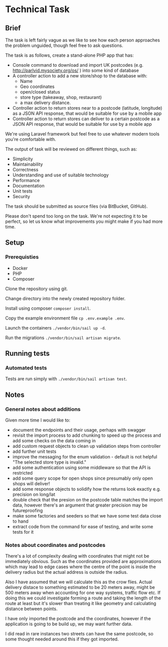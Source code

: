 # Technical Task

## Brief

The task is left fairly vague as we like to see how each person approaches the problem unguided, though feel free to ask questions.

The task is as follows, create a stand-alone PHP app that has:

* Console command to download and import UK postcodes (e.g. http://parlvid.mysociety.org/os/ ) into some kind of database
* A controller action to add a new store/shop to the database with:
  * Name
  * Geo coordinates
  * open/closed status
  * store type (takeaway, shop, restaurant)
  * a max delivery distance.
* Controller action to return stores near to a postcode (latitude, longitude) as a JSON API response, that would be suitable for use by a mobile app
* Controller action to return stores can deliver to a certain postcode as a JSON API response, that would be suitable for use by a mobile app

We're using Laravel framework but feel free to use whatever modern tools you're comfortable with.

The output of task will be reviewed on different things, such as:
* Simplicity
* Maintainability
* Correctness
* Understanding and use of suitable technology
* Performance
* Documentation
* Unit tests
* Security

The task should be submitted as source files (via BitBucket, GitHub).

Please don't spend too long on the task. We're not expecting it to be perfect, so let us know what improvements you might make if you had more time.

## Setup

### Prerequisties

* Docker
* PHP
* Composer

Clone the repository using git.

Change directory into the newly created repository folder.

Install using composer `composer install`.

Copy the example environment file `cp .env.example .env`.

Launch the containers `./vendor/bin/sail up -d`.

Run the migrations `./vendor/bin/sail artisan migrate`.


## Running tests

### Automated tests

Tests are run simply with `./vendor/bin/sail artisan test`.

## Notes

### General notes about additions

Given more time I would like to:

* document the endpoints and their usage, perhaps with swagger
* revisit the import process to add chunking to speed up the process and add some checks on the data coming in
* add custom request objects to clean up validation steps from controller
* add further unit tests
* improve the messaging for the enum validation - default is not helpful "The selected store type is invalid."
* add some authentication using some middleware so that the API is restricted
* add some query scope for open shops since presumably only open shops will deliver!
* add some response objects to solidify how the returns look exactly e.g. precision on long/lat
* double check that the presion on the postcode table matches the import data, however there's an argument that greater precision may be futureproofing
* make some factories and seeders so that we have some test data close to hand
* extract code from the command for ease of testing, and write some tests for it

### Notes about coordinates and postcodes

There's a lot of complexity dealing with coordinates that might not be immediately obvious. Such as the coordinates provided are approximations which may lead to edge cases where the centre of the point is inside the delivery radius but the actual address is outside the radius.

Also I have assumed that we will calculate this as the crow flies. Actual delivery distace to something estimated to be 20 meters away, might be 500 meters away when accounting for one way systems, traffic flow etc. If doing this we could investigate forming a route and taking the length of the route at least but it's slower than treating it like geometry and calculating distance between points.

I have only imported the postcode and the coordinates, however if the application is going to be build up, we may want further data.

I did read in rare instances two streets can have the same postcode, so some thought needed around this if they got imported.
